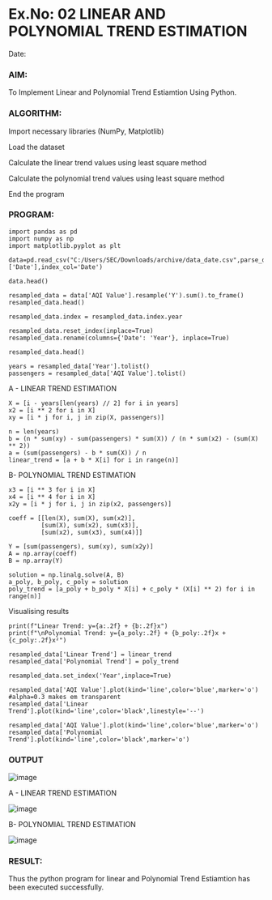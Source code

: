 # Ex.No: 02 LINEAR AND POLYNOMIAL TREND ESTIMATION
Date:
### AIM:
To Implement Linear and Polynomial Trend Estiamtion Using Python.

### ALGORITHM:
Import necessary libraries (NumPy, Matplotlib)

Load the dataset

Calculate the linear trend values using least square method

Calculate the polynomial trend values using least square method

End the program
### PROGRAM:

```
import pandas as pd
import numpy as np
import matplotlib.pyplot as plt

data=pd.read_csv("C:/Users/SEC/Downloads/archive/data_date.csv",parse_dates=['Date'],index_col='Date')

data.head()

resampled_data = data['AQI Value'].resample('Y').sum().to_frame()
resampled_data.head()

resampled_data.index = resampled_data.index.year

resampled_data.reset_index(inplace=True)
resampled_data.rename(columns={'Date': 'Year'}, inplace=True)

resampled_data.head()

years = resampled_data['Year'].tolist()
passengers = resampled_data['AQI Value'].tolist()

```

A - LINEAR TREND ESTIMATION
```
X = [i - years[len(years) // 2] for i in years]
x2 = [i ** 2 for i in X]
xy = [i * j for i, j in zip(X, passengers)]

n = len(years)
b = (n * sum(xy) - sum(passengers) * sum(X)) / (n * sum(x2) - (sum(X) ** 2))
a = (sum(passengers) - b * sum(X)) / n
linear_trend = [a + b * X[i] for i in range(n)]

```

B- POLYNOMIAL TREND ESTIMATION

```
x3 = [i ** 3 for i in X]
x4 = [i ** 4 for i in X]
x2y = [i * j for i, j in zip(x2, passengers)]

coeff = [[len(X), sum(X), sum(x2)],
         [sum(X), sum(x2), sum(x3)],
         [sum(x2), sum(x3), sum(x4)]]

Y = [sum(passengers), sum(xy), sum(x2y)]
A = np.array(coeff)
B = np.array(Y)

solution = np.linalg.solve(A, B)
a_poly, b_poly, c_poly = solution
poly_trend = [a_poly + b_poly * X[i] + c_poly * (X[i] ** 2) for i in range(n)]
```

Visualising results
```
print(f"Linear Trend: y={a:.2f} + {b:.2f}x")
print(f"\nPolynomial Trend: y={a_poly:.2f} + {b_poly:.2f}x + {c_poly:.2f}x²")

resampled_data['Linear Trend'] = linear_trend
resampled_data['Polynomial Trend'] = poly_trend

resampled_data.set_index('Year',inplace=True)

resampled_data['AQI Value'].plot(kind='line',color='blue',marker='o') #alpha=0.3 makes em transparent
resampled_data['Linear Trend'].plot(kind='line',color='black',linestyle='--')

resampled_data['AQI Value'].plot(kind='line',color='blue',marker='o')
resampled_data['Polynomial Trend'].plot(kind='line',color='black',marker='o')

```
### OUTPUT

![image](https://github.com/user-attachments/assets/76ef5d7f-78c5-4140-9a2f-8f1aeaf4ea4d)



A - LINEAR TREND ESTIMATION

![image](https://github.com/user-attachments/assets/895775a6-6701-43c7-a309-e7b7455487cc)



B- POLYNOMIAL TREND ESTIMATION


![image](https://github.com/user-attachments/assets/374c9b2c-e4df-463b-994b-6a6b8ecf7a73)

### RESULT:
Thus the python program for linear and Polynomial Trend Estiamtion has been executed successfully.
